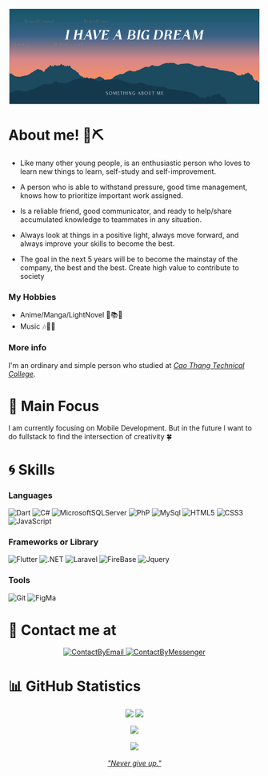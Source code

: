 <!-- https://docs.github.com/en/get-started/writing-on-github/getting-started-with-writing-and-formatting-on-github/basic-writing-and-formatting-syntax -->
<p align="center">
 <img src="./assets/banner.png" alt="My Banner"></a>
</p>

# About me! 👋⛏

- Like many other young people, is an enthusiastic person who loves to learn new things to learn, self-study and self-improvement.

- A person who is able to withstand pressure, good time management, knows how to prioritize important work assigned.

- Is a reliable friend, good communicator, and ready to help/share accumulated knowledge to teammates in any situation.

- Always look at things in a positive light, always move forward, and always improve your skills to become the best.

- The goal in the next 5 years will be to become the mainstay of the company, the best and the best. Create high value to contribute to society

### My Hobbies

- Anime/Manga/LightNovel 🚀📚📒
- Music 🎶🎵🎼

### More info

I'm an ordinary and simple person who studied at [_Cao Thang Technical College_](https://caothang.edu.vn/).

# 🎯 Main Focus

I am currently focusing on Mobile Development.
But in the future I want to do fullstack to find the intersection of creativity 🍀

# 🌀 Skills

<!-- ### Technology -->

<!-- https://shields.io/ xem cac link o day
fast badge https://github.com/alexandresanlim/Badges4-README.md-Profile
-->

### Languages

<!-- ![Java](https://img.shields.io/badge/java-%23ED8B00.svg?style=for-the-badge&logo=java&logoColor=white) -->

![Dart](https://img.shields.io/badge/Dart-0175C2?style=for-the-badge&logo=dart&logoColor=white)
![C#](https://img.shields.io/badge/C%23-239120?style=for-the-badge&logo=c-sharp&logoColor=white)
![MicrosoftSQLServer](https://img.shields.io/badge/Microsoft%20SQL%20Sever-CC2927?style=for-the-badge&logo=microsoft%20sql%20server&logoColor=white)
![PhP](https://img.shields.io/badge/PHP-777BB4?style=for-the-badge&logo=php&logoColor=white)
![MySql](https://img.shields.io/badge/MySQL-005C84?style=for-the-badge&logo=mysql&logoColor=white)
![HTML5](https://img.shields.io/badge/HTML5-E34F26?style=for-the-badge&logo=html5&logoColor=white)
![CSS3](https://img.shields.io/badge/CSS3-1572B6?style=for-the-badge&logo=css3&logoColor=white)
![JavaScript](https://img.shields.io/badge/JavaScript-323330?style=for-the-badge&logo=javascript&logoColor=F7DF1E)

### Frameworks or Library

![Flutter](https://img.shields.io/badge/Flutter-%2302569B?style=for-the-badge&logo=Flutter&logoColor=white)
![.NET](https://img.shields.io/badge/.NET-5C2D91?style=for-the-badge&logo=.net&logoColor=white)
![Laravel](https://img.shields.io/badge/Laravel-FF2D20?style=for-the-badge&logo=laravel&logoColor=white)
![FireBase](https://img.shields.io/badge/firebase-ffca28?style=for-the-badge&logo=firebase&logoColor=black)
![Jquery](https://img.shields.io/badge/jQuery-0769AD?style=for-the-badge&logo=jquery&logoColor=white)

### Tools

![Git](https://img.shields.io/badge/git-%23F05033.svg?style=for-the-badge&logo=git&logoColor=white)
![FigMa](https://img.shields.io/badge/Figma-F24E1E?style=for-the-badge&logo=figma&logoColor=white)

# 📨 Contact me at

<p align="center">
    <a href="mailto:phatdatfbi@gmail.com">
        <img src="https://www.svgrepo.com/show/349379/gmail-old.svg" alt="ContactByEmail" height="32" width="32">
    </a> 
    <a href="https://www.m.me/wwww3q">
        <img src="https://www.svgrepo.com/show/349451/messenger.svg" alt="ContactByMessenger" height="32" width="32">
    </a>
</p>

# 📊 GitHub Statistics

<p align="center">
    <img style="width:49%;" src="https://github-readme-stats-sigma-five.vercel.app/api?username=wwwwww3q&show_icons=true&theme=dark#gh-dark-mode-only" />
    <img style="width:49%;" src="https://streak-stats.demolab.com/?user=wwwwww3q&theme=dark-smoky&date_format=n%2Fj%5B%2FY%5D" />
</p>

<!-- ![Taehyun's GitHub Contributor stats](https://github-contributor-stats.vercel.app/api?username=HwangTaehyun) -->

<p align="center">
    <img src="https://github-readme-stats-sigma-five.vercel.app/api/top-langs/?username=wwwwww3q&layout=compact" />
</p>
<p align="center">
    <img src="https://komarev.com/ghpvc/?username=wwwwww3q&style=flat&color=green" />
</p>

<p align="center">
  <a href="https://profile-summary-for-github.com/user/wwwwww3q">
    <i>"Never give up."</i>    
  </a>
</p>
